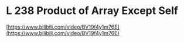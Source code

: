 # L 238 Product of Array Except Self
 
[https://www.bilibili.com/video/BV19f4y1m76E](https://www.bilibili.com/video/BV19f4y1m76E)